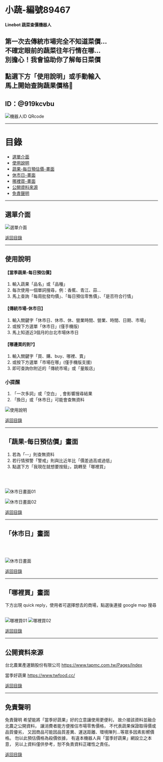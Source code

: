 # 小蔬-編號89467
#### Linebot 蔬菜查價機器人
第一次去傳統市場完全不知道菜價...<br>
不確定眼前的蔬菜往年行情在哪...<br>
別擔心！我會協助你了解每日菜價<br>
<br>
點選下方「使用說明」或手動輸入<br>
馬上開始查詢蔬果價格🥦<br>
-----------------------------------

## ID：@919kcvbu

![機器人ID QRcode](https://raw.githubusercontent.com/Leileisme/Linebot/main/images/readme/addFriend_919kcvbu.png)

-----------------------------------
# 目錄

- [選單介面](#選單介面)
- [使用說明](#使用說明)
- [蔬果-每日預估價-畫面](#「蔬果-每日預估價」畫面)
- [休市日-畫面](#「休市日」畫面)
- [哪裡買-畫面](#「哪裡買」畫面)
- [公開資料來源](#公開資料來源)
- [免責聲明](#免責聲明)

-----------------------------------
## 選單介面

![選單介面](https://raw.githubusercontent.com/Leileisme/Linebot/main/images/readme/menu.jpg)

[返回目錄](#目錄)

-----------------------------------
## 使用說明


#### 【當季蔬果-每日預估價】

1. 輸入蔬果「品名」或「品種」
2. 每次使用一個單詞搜尋，例：香蕉、青江、蒜...
3. 馬上查詢「每周批發均價」、「每日預估零售價」、「是否符合行情」


#### 【傳統市場-休市日】
1. 輸入關鍵字「休市日、休市、休、營業時間、營業、時間、日期、市場」
2. 或按下方選單「休市日」(僅手機版)
3. 馬上知道近3個月的台北市場休市日

#### 【哪邊買的到?】
1. 輸入關鍵字「買、購、buy、哪裡、賣」
2. 或按下方選單「市場在哪」(僅手機版支援)
3. 即可查詢你附近的「傳統市場」或「量販店」

###  小提醒
1. 「一次多詞」或「空白」 , 會影響搜尋結果
2. 「換日」或「休市日」可能會查無資料

![使用說明](https://raw.githubusercontent.com/Leileisme/Linebot/main/images/readme/manual.jpg)

[返回目錄](#目錄)

-----------------------------------
## 「蔬果-每日預估價」畫面
1. 若為「--」則查無資料
2. 若行情預警「警戒」則與比近年比「價差過高或過低」
3. 點選下方「我現在就想要按鈕」，跳轉至「哪裡買」
<br>
<br>

![休市日畫面01](https://raw.githubusercontent.com/Leileisme/Linebot/main/images/readme/date01.jpg)

![休市日畫面02](https://raw.githubusercontent.com/Leileisme/Linebot/main/images/readme/date02.jpg)

[返回目錄](#目錄)

-----------------------------------
## 「休市日」畫面
<br>
<br>

![休市日畫面](https://raw.githubusercontent.com/Leileisme/Linebot/main/images/readme/cloedDay.jpg)

[返回目錄](#目錄)

-----------------------------------
##  「哪裡買」畫面
下方出現 quick reply，使用者可選擇想去的商場，點選後連接 google map 搜尋
<br>
<br>

![哪裡買01](https://raw.githubusercontent.com/Leileisme/Linebot/main/images/readme/market01.jpg)
![哪裡買02](https://github.com/Leileisme/Linebot/blob/main/images/readme/market02.jpg)

[返回目錄](#目錄)

-----------------------------------
## 公開資料來源

台北農業產運銷股份有限公司
https://www.tapmc.com.tw/Pages/Index

當季好蔬果
https://www.twfood.cc/

[返回目錄](#目錄)

-----------------------------------
## 免責聲明

免責聲明
希望能將「當季好蔬果」好的立意讓使用更便利，
故介接該資料並融合北農之公開資料，
讓消費者能方便推估市場零售價格，
不代表蔬果保證取得價或品質優劣，
又因商品可能因品質差異、運送距離、環境陳列...等眾多因素影嚮價格。
勿以此預估價格為殺價依據，
有違本機器人與「當季好蔬果」網設立之本意，
另以上資料僅供參考，恕不負責資料正確性之責任。

[返回目錄](#目錄)